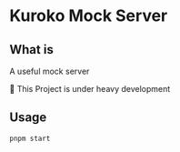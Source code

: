 # Kuroko Mock Server

## What is

A useful mock server

🚧 This Project is under heavy development

## Usage

```pnpm start```
